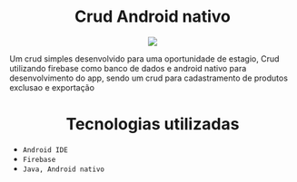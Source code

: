 <h1 align="center"> Crud Android nativo</h1>

<p align="center">
<img src="http://img.shields.io/static/v1?label=STATUS&message=CONCLUIDO&color=GREEN&style=for-the-badge"/>
</p>

Um crud simples desenvolvido para uma oportunidade de estagio, Crud utilizando firebase como banco de dados e android nativo para desenvolvimento do app, sendo um crud para cadastramento de produtos
exclusao e exportação 


<h1 align="center"> Tecnologias utilizadas </h1>

- `Android IDE`
- `Firebase`
- `Java, Android nativo`

